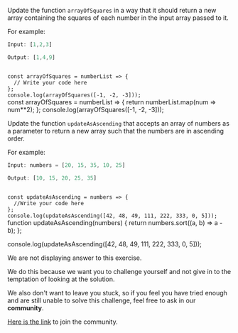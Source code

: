 Update the function `arrayOfSquares` in a way that it should return a new array containing the squares of each number in the input array passed to it.

For example:
```js
Input: [1,2,3]

Output: [1,4,9]
```

<codeblock language="javascript" type="exercise" testMode="fixedInput" showSolution="false">
<code>
const arrayOfSquares = numberList => {
  // Write your code here
};
console.log(arrayOfSquares([-1, -2, -3]));
</code>
<solution>
const arrayOfSquares = numberList => {
  return numberList.map(num => num**2);
};
console.log(arrayOfSquares([-1, -2, -3]));
</solution>
</codeblock>

Update the function `updateAsAscending` that accepts an array of numbers as a parameter to return a new array such that the numbers are in ascending order.

For example:
```js
Input: numbers = [20, 15, 35, 10, 25]

Output: [10, 15, 20, 25, 35]
```

<codeblock language="javascript" type="exercise" testMode="fixedInput">
<code>
const updateAsAscending = numbers => {
  //Write your code here
};
console.log(updateAsAscending([42, 48, 49, 111, 222, 333, 0, 5]));
</code>
<solution>
function updateAsAscending(numbers) {
  return numbers.sort((a, b) => a - b);
};

console.log(updateAsAscending([42, 48, 49, 111, 222, 333, 0, 5]));
</solution>
</codeblock>

We are not displaying answer to this exercise.

We do this because we want you to challenge yourself
and
not give in to the temptation of looking at the solution.

We also don't want to leave you stuck, so if you feel
you have tried enough and are still unable to solve
this challenge, feel free to ask in our **community**.

[Here is the link](https://join.slack.com/t/bigbinaryacademy/shared_invite/zt-2kj86untg-wCGh2GPBA2I3iWZk4ke~tg) to join the community.
